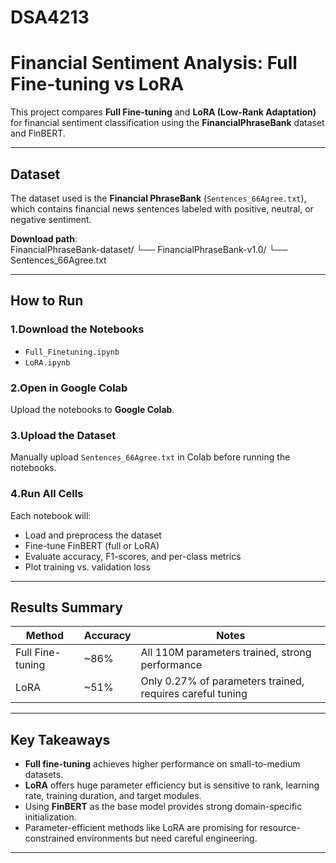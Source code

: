 # DSA4213

# Financial Sentiment Analysis: Full Fine-tuning vs LoRA

This project compares **Full Fine-tuning** and **LoRA (Low-Rank Adaptation)** for financial sentiment classification using the **FinancialPhraseBank** dataset and FinBERT.

---

## Dataset

The dataset used is the **Financial PhraseBank** (`Sentences_66Agree.txt`), which contains financial news sentences labeled with positive, neutral, or negative sentiment.  

**Download path**:  
FinancialPhraseBank-dataset/
└── FinancialPhraseBank-v1.0/
└── Sentences_66Agree.txt


---

## How to Run

### 1️.Download the Notebooks
- `Full_Finetuning.ipynb`  
- `LoRA.ipynb`  

### 2️.Open in Google Colab
Upload the notebooks to **Google Colab**.

### 3️.Upload the Dataset
Manually upload `Sentences_66Agree.txt` in Colab before running the notebooks.

### 4️.Run All Cells
Each notebook will:
- Load and preprocess the dataset
- Fine-tune FinBERT (full or LoRA)
- Evaluate accuracy, F1-scores, and per-class metrics
- Plot training vs. validation loss

---

## Results Summary

| Method            | Accuracy | Notes |
|------------------|---------|--------------------------------|
| Full Fine-tuning  | ~86%    | All 110M parameters trained, strong performance |
| LoRA              | ~51%    | Only 0.27% of parameters trained, requires careful tuning |

---

## Key Takeaways

- **Full fine-tuning** achieves higher performance on small-to-medium datasets.  
- **LoRA** offers huge parameter efficiency but is sensitive to rank, learning rate, training duration, and target modules.  
- Using **FinBERT** as the base model provides strong domain-specific initialization.  
- Parameter-efficient methods like LoRA are promising for resource-constrained environments but need careful engineering.

---

